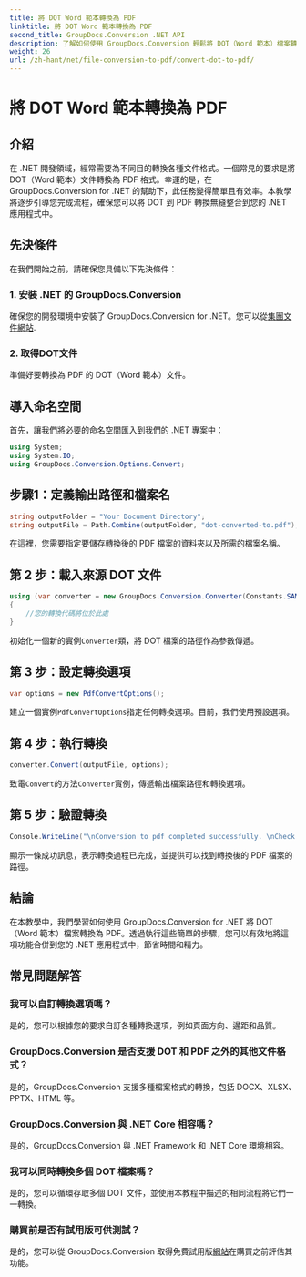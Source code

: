 ```yaml
---
title: 將 DOT Word 範本轉換為 PDF
linktitle: 將 DOT Word 範本轉換為 PDF
second_title: GroupDocs.Conversion .NET API
description: 了解如何使用 GroupDocs.Conversion 輕鬆將 DOT（Word 範本）檔案轉換為 .NET 中的 PDF，以便無縫整合到您的應用程式中。
weight: 26
url: /zh-hant/net/file-conversion-to-pdf/convert-dot-to-pdf/
---
```


# 將 DOT Word 範本轉換為 PDF

## 介紹
在 .NET 開發領域，經常需要為不同目的轉換各種文件格式。一個常見的要求是將 DOT（Word 範本）文件轉換為 PDF 格式。幸運的是，在 GroupDocs.Conversion for .NET 的幫助下，此任務變得簡單且有效率。本教學將逐步引導您完成流程，確保您可以將 DOT 到 PDF 轉換無縫整合到您的 .NET 應用程式中。
## 先決條件
在我們開始之前，請確保您具備以下先決條件：
### 1. 安裝 .NET 的 GroupDocs.Conversion
確保您的開發環境中安裝了 GroupDocs.Conversion for .NET。您可以從[集團文件網站](https://releases.groupdocs.com/conversion/net/).
### 2. 取得DOT文件
準備好要轉換為 PDF 的 DOT（Word 範本）文件。

## 導入命名空間
首先，讓我們將必要的命名空間匯入到我們的 .NET 專案中：
```csharp
using System;
using System.IO;
using GroupDocs.Conversion.Options.Convert;
```
## 步驟1：定義輸出路徑和檔案名
```csharp
string outputFolder = "Your Document Directory";
string outputFile = Path.Combine(outputFolder, "dot-converted-to.pdf");
```
在這裡，您需要指定要儲存轉換後的 PDF 檔案的資料夾以及所需的檔案名稱。
## 第 2 步：載入來源 DOT 文件
```csharp
using (var converter = new GroupDocs.Conversion.Converter(Constants.SAMPLE_DOT))
{
    //您的轉換代碼將位於此處
}
```
初始化一個新的實例`Converter`類，將 DOT 檔案的路徑作為參數傳遞。
## 第 3 步：設定轉換選項
```csharp
var options = new PdfConvertOptions();
```
建立一個實例`PdfConvertOptions`指定任何轉換選項。目前，我們使用預設選項。
## 第 4 步：執行轉換
```csharp
converter.Convert(outputFile, options);
```
致電`Convert`的方法`Converter`實例，傳遞輸出檔案路徑和轉換選項。
## 第 5 步：驗證轉換
```csharp
Console.WriteLine("\nConversion to pdf completed successfully. \nCheck output in {0}", outputFolder);
```
顯示一條成功訊息，表示轉換過程已完成，並提供可以找到轉換後的 PDF 檔案的路徑。

## 結論
在本教學中，我們學習如何使用 GroupDocs.Conversion for .NET 將 DOT（Word 範本）檔案轉換為 PDF。透過執行這些簡單的步驟，您可以有效地將這項功能合併到您的 .NET 應用程式中，節省時間和精力。
## 常見問題解答
### 我可以自訂轉換選項嗎？
是的，您可以根據您的要求自訂各種轉換選項，例如頁面方向、邊距和品質。
### GroupDocs.Conversion 是否支援 DOT 和 PDF 之外的其他文件格式？
是的，GroupDocs.Conversion 支援多種檔案格式的轉換，包括 DOCX、XLSX、PPTX、HTML 等。
### GroupDocs.Conversion 與 .NET Core 相容嗎？
是的，GroupDocs.Conversion 與 .NET Framework 和 .NET Core 環境相容。
### 我可以同時轉換多個 DOT 檔案嗎？
是的，您可以循環存取多個 DOT 文件，並使用本教程中描述的相同流程將它們一一轉換。
### 購買前是否有試用版可供測試？
是的，您可以從 GroupDocs.Conversion 取得免費試用版[網站](https://releases.groupdocs.com/)在購買之前評估其功能。
